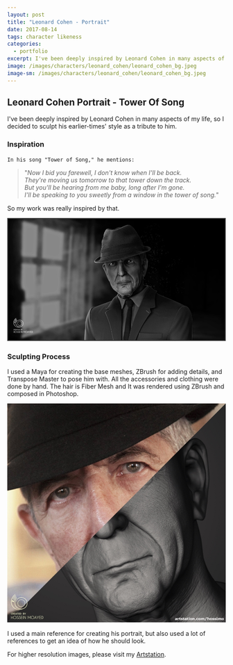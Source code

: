 ```yaml
---
layout: post
title: "Leonard Cohen - Portrait"
date: 2017-08-14
tags: character likeness
categories:
  - portfolio
excerpt: I've been deeply inspired by Leonard Cohen in many aspects of my life, so I decided to sculpt his earlier-times' style as a tribute to him.
image: /images/characters/leonard_cohen/leonard_cohen_bg.jpeg
image-sm: /images/characters/leonard_cohen/leonard_cohen_bg.jpeg
---
```

## Leonard Cohen Portrait - Tower Of Song


I've been deeply inspired by Leonard Cohen in many aspects of my life, so I decided to sculpt his earlier-times' style as a tribute to him.


### Inspiration


    In his song "Tower of Song," he mentions:

> "*Now I bid you farewell, I don't know when I'll be back.<br />
> They're moving us tomorrow to that tower down the track.<br />
> But you'll be hearing from me baby, long after I'm gone.<br />
> I'll be speaking to you sweetly from a window in the tower of song.*"

So my work was really inspired by that.
	
  <img src="/images/characters/leonard_cohen/leonard_cohen_bg_wide.jpeg" alt="leonard_cohen_bg_wide" style="max-width:100%;height:auto">

### Sculpting Process

I used a Maya for creating the base meshes, ZBrush for adding details, and Transpose Master to pose him with.
All the accessories and clothing were done by hand.
The hair is Fiber Mesh and It was rendered using ZBrush and composed in Photoshop.


<img src="/images/characters/leonard_cohen/reference_comarison.jpg" alt="reference_comarison" style="max-width:100%;height:auto">


I used a main reference for creating his portrait, but also used a lot of references to get an idea of how he should look.


For higher resolution images, please visit my [Artstation](https://www.artstation.com/artwork/5wVog).